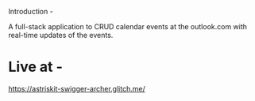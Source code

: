 Introduction -

A full-stack application to CRUD calendar events at the outlook.com with real-time updates of the events.

# Live at -

https://astriskit-swigger-archer.glitch.me/
